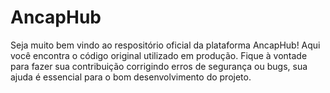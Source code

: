 # AncapHub

Seja muito bem vindo ao respositório oficial da plataforma AncapHub!
Aqui você encontra o código original utilizado em produção.
Fique à vontade para fazer sua contribuição corrigindo erros de segurança ou bugs, sua ajuda é essencial para o bom desenvolvimento do projeto.
